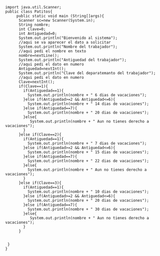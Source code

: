     import java.util.Scanner;
    public class Patitos{
         public static void main (String[]args){
          Scanner sc=new Scanner(System.in);
          String nombre;
          int Clave=0;
          int Antiguedad=0;
          System.out.println("Bienvenido al sistema");
          //aqui se va aparecer el dato a solicitar
          System.out.println("Nombre del trabajador");
          //aqui pedi el nombre en texto
          nombre=nextLine();
          System.out.println("Antiguedad del trabajador");
          //aqui pedi el dato en numero
          Antiguedad=nextInt();
          System.out.println("Clave del deparatemanto del trabajador");
          //aqui pedi el dato en numero
          Clave=nextInt();
          if(Clave==1){
            if(Antiguedad==1){
              System.out.println(nombre + " 6 dias de vacaciones");
            }else if(Antiguedad>=2 && Antiguedad<=6){ 
              System.out.println(nombre + " 14 dias de vacaciones");
            }else if(Antiguedad==7){  
              System.out.println(nombre + " 20 dias de vacaciones");     
            }else{
               System.out.println(nombre + " Aun no tienes derecho a vacaciones"); 
            }
          }else if(Clave==2){
            if(Antiguedad==1){
              System.out.println(nombre + " 7 dias de vacaciones");   
            }else if(Antiguedad>=2 && Antiguedad<=6){
              System.out.println(nombre + " 15 dias de vacaciones");  
            }else if(Antiguedad==7){  
              System.out.println(nombre + " 22 dias de vacaciones");   
            }else{
              System.out.println(nombre + " Aun no tienes derecho a vacaciones"); 
            }
          }else if(Clave==3){
            if(Antiguedad==1){
              System.out.println(nombre + " 10 dias de vacaciones");
            }else if(Antiguedad>=2 && Antiguedad<=6){ 
              System.out.println(nombre + " 20 dias de vacaciones");
            }else if(Antiguedad==7){  
              System.out.println(nombre + " 30 dias de vacaciones");     
            }else{
               System.out.println(nombre + " Aun no tienes derecho a vacaciones"); 
            }
          }


     }
    }
